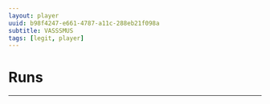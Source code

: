 ```yaml
---
layout: player
uuid: b98f4247-e661-4787-a11c-288eb21f098a
subtitle: VASSSMUS
tags: [legit, player]
---
```

# Runs
---
